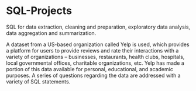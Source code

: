 # SQL-Projects
SQL for data extraction, cleaning and preparation, exploratory data analysis, data aggregation and summarization.

A dataset from a US-based organization called Yelp is used, which provides a platform for users to provide reviews and rate their interactions with a variety of organizations – businesses, restaurants, health clubs, hospitals, local governmental offices, charitable organizations, etc. Yelp has made a portion of this data available for personal, educational, and academic purposes. A series of questions regarding the data are addressed with a variety of SQL statements. 

